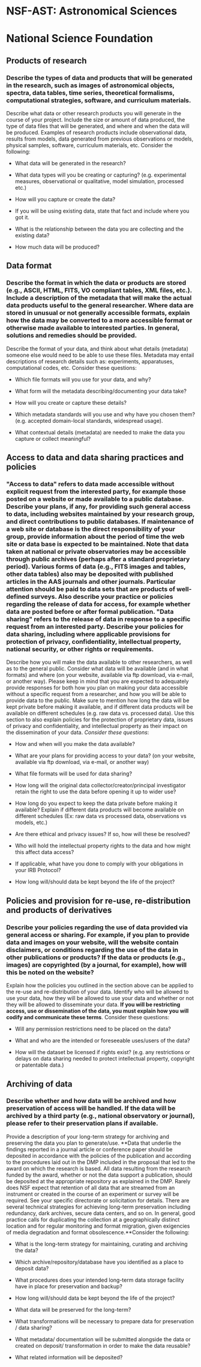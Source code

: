 NSF-AST: Astronomical Sciences
==============================

National Science Foundation
===========================

Products of research
--------------------

### Describe the types of data and products that will be generated in the research, such as images of astronomical objects, spectra, data tables, time series, theoretical formalisms, computational strategies, software, and curriculum materials.

Describe what data or other research products you will generate in the course of your project. Include the size or amount of data produced, the type of data files that will be generated, and where and when the data will be produced. Examples of research products include observational data, results from models, data generated from previous observations or models, physical samples, software, curriculum materials, etc. Consider the following:

-   What data will be generated in the research?

-   What data types will you be creating or capturing? (e.g. experimental measures, observational or qualitative, model simulation, processed etc.)

-   How will you capture or create the data?

-   If you will be using existing data, state that fact and include where you got it.

-   What is the relationship between the data you are collecting and the existing data?

-   How much data will be produced?

Data format
-----------

### Describe the format in which the data or products are stored (e.g., ASCII, HTML, FITS, VO compliant tables, XML files, etc.). Include a description of the metadata that will make the actual data products useful to the general researcher. Where data are stored in unusual or not generally accessible formats, explain how the data may be converted to a more accessible format or otherwise made available to interested parties. In general, solutions and remedies should be provided.

Describe the format of your data, and think about what details (metadata) someone else would need to be able to use these files. Metadata may entail descriptions of research details such as: experiments, apparatuses, computational codes, etc. Consider these questions:

-   Which file formats will you use for your data, and why?

-   What form will the metadata describing/documenting your data take?

-   How will you create or capture these details?

-   Which metadata standards will you use and why have you chosen them? (e.g. accepted domain-local standards, widespread usage).

-   What contextual details (metadata) are needed to make the data you capture or collect meaningful?

Access to data and data sharing practices and policies
------------------------------------------------------

### "Access to data" refers to data made accessible without explicit request from the interested party, for example those posted on a website or made available to a public database. Describe your plans, if any, for providing such general access to data, including websites maintained by your research group, and direct contributions to public databases. If maintenance of a web site or database is the direct responsibility of your group, provide information about the period of time the web site or data base is expected to be maintained. Note that data taken at national or private observatories may be accessible through public archives (perhaps after a standard proprietary period). Various forms of data (e.g., FITS images and tables, other data tables) also may be deposited with published articles in the AAS journals and other journals. Particular attention should be paid to data sets that are products of well-defined surveys. Also describe your practice or policies regarding the release of data for access, for example whether data are posted before or after formal publication. "Data sharing" refers to the release of data in response to a specific request from an interested party. Describe your policies for data sharing, including where applicable provisions for protection of privacy, confidentiality, intellectual property, national security, or other rights or requirements.

Describe how you will make the data available to other researchers, as well as to the general public. Consider what data will be available (and in what formats) and where (on your website, available via ftp download, via e-mail, or another way). Please keep in mind that you are expected to adequately provide responses for both how you plan on making your data accessible without a specific request from a researcher, and how you will be able to provide data to the public. Make sure to mention how long the data will be kept private before making it available, and if different data products will be available on different schedules (e.g. raw data vs. processed data). Use this section to also explain policies for the protection of proprietary data, issues of privacy and confidentiality, and intellectual property as their impact on the dissemination of your data. *Consider these questions*:

-   How and when will you make the data available?

-   What are your plans for providing access to your data? (on your website, available via ftp download, via e-mail, or another way)

-   What file formats will be used for data sharing?

-   How long will the original data collector/creator/principal investigator retain the right to use the data before opening it up to wider use?

-   How long do you expect to keep the data private before making it available? Explain if different data products will become available on different schedules (Ex: raw data vs processed data, observations vs models, etc.)

-   Are there ethical and privacy issues? If so, how will these be resolved?

-   Who will hold the intellectual property rights to the data and how might this affect data access?

-   If applicable, what have you done to comply with your obligations in your IRB Protocol?

-   How long will/should data be kept beyond the life of the project?

Policies and provision for re-use, re-distribution and products of derivatives
------------------------------------------------------------------------------

### Describe your policies regarding the use of data provided via general access or sharing. For example, if you plan to provide data and images on your website, will the website contain disclaimers, or conditions regarding the use of the data in other publications or products? If the data or products (e.g., images) are copyrighted (by a journal, for example), how will this be noted on the website?

Explain how the policies you outlined in the section above can be applied to the re-use and re-distribution of your data. Identify who will be allowed to use your data, how they will be allowed to use your data and whether or not they will be allowed to disseminate your data. **If you will be restricting access, use or dissemination of the data, you must explain how you will codify and communicate these terms**. Consider these questions:

-   Will any permission restrictions need to be placed on the data?

-   What and who are the intended or foreseeable uses/users of the data?

-   How will the dataset be licensed if rights exist? (e.g. any restrictions or delays on data sharing needed to protect intellectual property, copyright or patentable data.)

Archiving of data
-----------------

### Describe whether and how data will be archived and how preservation of access will be handled. If the data will be archived by a third party (e.g., national observatory or journal), please refer to their preservation plans if available.

Provide a description of your long-term strategy for archiving and preserving the data you plan to generate/use. **Data that underlie the findings reported in a journal article or conference paper should be deposited in accordance with the policies of the publication and according to the procedures laid out in the DMP included in the proposal that led to the award on which the research is based. All data resulting from the research funded by the award, whether or not the data support a publication, should be deposited at the appropriate repository as explained in the DMP. Rarely does NSF expect that retention of all data that are streamed from an instrument or created in the course of an experiment or survey will be required. See your specific directorate or solicitation for details. There are several technical strategies for achieving long-term preservation including redundancy, dark archives, secure data centers, and so on. In general, good practice calls for duplicating the collection at a geographically distinct location and for regular monitoring and format migration, given exigencies of media degradation and format obsolescence.**Consider the following:

-   What is the long-term strategy for maintaining, curating and archiving the data?

-   Which archive/repository/database have you identified as a place to deposit data?

-   What procedures does your intended long-term data storage facility have in place for preservation and backup?

-   How long will/should data be kept beyond the life of the project?

-   What data will be preserved for the long-term?

-   What transformations will be necessary to prepare data for preservation / data sharing?

-   What metadata/ documentation will be submitted alongside the data or created on deposit/ transformation in order to make the data reusable?

-   What related information will be deposited?
